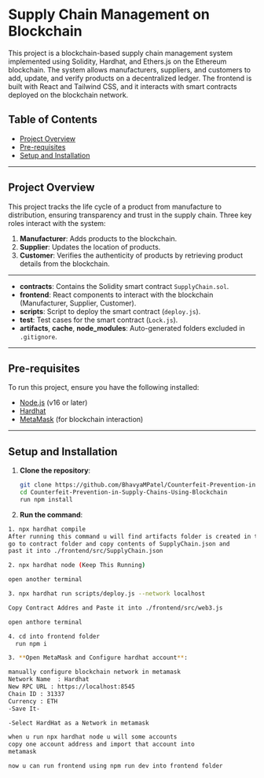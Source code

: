 # Supply Chain Management on Blockchain

This project is a blockchain-based supply chain management system implemented using Solidity, Hardhat, and Ethers.js on the Ethereum blockchain. The system allows manufacturers, suppliers, and customers to add, update, and verify products on a decentralized ledger. The frontend is built with React and Tailwind CSS, and it interacts with smart contracts deployed on the blockchain network.

## Table of Contents

- [Project Overview](#project-overview)
- [Pre-requisites](#pre-requisites)
- [Setup and Installation](#setup-and-installation)

---

## Project Overview

This project tracks the life cycle of a product from manufacture to distribution, ensuring transparency and trust in the supply chain. Three key roles interact with the system:

1. **Manufacturer**: Adds products to the blockchain.
2. **Supplier**: Updates the location of products.
3. **Customer**: Verifies the authenticity of products by retrieving product details from the blockchain.

---

- **contracts**: Contains the Solidity smart contract `SupplyChain.sol`.
- **frontend**: React components to interact with the blockchain (Manufacturer, Supplier, Customer).
- **scripts**: Script to deploy the smart contract (`deploy.js`).
- **test**: Test cases for the smart contract (`Lock.js`).
- **artifacts**, **cache**, **node_modules**: Auto-generated folders excluded in `.gitignore`.

---

## Pre-requisites

To run this project, ensure you have the following installed:

- [Node.js](https://nodejs.org/en/download/) (v16 or later)
- [Hardhat](https://hardhat.org/getting-started/)
- [MetaMask](https://metamask.io/) (for blockchain interaction)

---

## Setup and Installation

1. **Clone the repository**:
   ```bash
   git clone https://github.com/BhavyaMPatel/Counterfeit-Prevention-in-Supply-Chains-Using-Blockchain
   cd Counterfeit-Prevention-in-Supply-Chains-Using-Blockchain
   run npm install

2. **Run the command**:
  ```bash
  1. npx hardhat compile
  After running this command u will find artifacts folder is created in that folder 
  go to contract folder and copy contents of SupplyChain.json and
  past it into ./frontend/src/SupplyChain.json 

  2. npx hardhat node (Keep This Running)
  
  open another terminal

  3. npx hardhat run scripts/deploy.js --network localhost
  
  Copy Contract Addres and Paste it into ./frontend/src/web3.js

  open anthore terminal
  
  4. cd into frontend folder
    run npm i
  
3. **Open MetaMask and Configure hardhat account**:

  manually configure blockchain network in metamask
  Network Name  : Hardhat
  New RPC URL : https://localhost:8545
  Chain ID : 31337
  Currency : ETH
  -Save It-

  -Select HardHat as a Network in metamask

  when u run npx hardhat node u will some accounts 
  copy one account address and import that account into 
  metamask

  now u can run frontend using npm run dev into frontend folder
